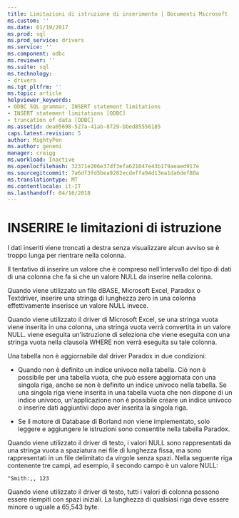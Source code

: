 ```yaml
---
title: Limitazioni di istruzione di inserimento | Documenti Microsoft
ms.custom: ''
ms.date: 01/19/2017
ms.prod: sql
ms.prod_service: drivers
ms.service: ''
ms.component: odbc
ms.reviewer: ''
ms.suite: sql
ms.technology:
- drivers
ms.tgt_pltfrm: ''
ms.topic: article
helpviewer_keywords:
- ODBC SQL grammar, INSERT statement limitations
- INSERT statement limitations [ODBC]
- truncation of data [ODBC]
ms.assetid: dea05698-527a-41ab-8729-bbed85556185
caps.latest.revision: 5
author: MightyPen
ms.author: genemi
manager: craigg
ms.workload: Inactive
ms.openlocfilehash: 32371e206e37df3efa621047e43b179aeaed917e
ms.sourcegitcommit: 7a6df3fd5bea9282ecdeffa94d13ea1da6def80a
ms.translationtype: MT
ms.contentlocale: it-IT
ms.lasthandoff: 04/16/2018
---
```

# <a name="insert-statement-limitations"></a>INSERIRE le limitazioni di istruzione
I dati inseriti viene troncati a destra senza visualizzare alcun avviso se è troppo lunga per rientrare nella colonna.  
  
 Il tentativo di inserire un valore che è compreso nell'intervallo del tipo di dati di una colonna che fa sì che un valore NULL da inserire nella colonna.  
  
 Quando viene utilizzato un file dBASE, Microsoft Excel, Paradox o Textdriver, inserire una stringa di lunghezza zero in una colonna effettivamente inserisce un valore NULL invece.  
  
 Quando viene utilizzato il driver di Microsoft Excel, se una stringa vuota viene inserita in una colonna, una stringa vuota verrà convertita in un valore NULL. viene eseguita un'istruzione di seleziona che viene eseguita con una stringa vuota nella clausola WHERE non verrà eseguita su tale colonna.  
  
 Una tabella non è aggiornabile dal driver Paradox in due condizioni:  
  
-   Quando non è definito un indice univoco nella tabella. Ciò non è possibile per una tabella vuota, che può essere aggiornata con una singola riga, anche se non è definito un indice univoco nella tabella. Se una singola riga viene inserita in una tabella vuota che non dispone di un indice univoco, un'applicazione non è possibile creare un indice univoco o inserire dati aggiuntivi dopo aver inserita la singola riga.  
  
-   Se il motore di Database di Borland non viene implementato, solo leggere e aggiungere le istruzioni sono consentite nella tabella Paradox.  
  
 Quando viene utilizzato il driver di testo, i valori NULL sono rappresentati da una stringa vuota a spaziatura nei file di lunghezza fissa, ma sono rappresentati in un file delimitato da virgole senza spazi. Nella seguente riga contenente tre campi, ad esempio, il secondo campo è un valore NULL:  
  
```  
"Smith:,, 123  
```  
  
 Quando viene utilizzato il driver di testo, tutti i valori di colonna possono essere riempiti con spazi iniziali. La lunghezza di qualsiasi riga deve essere minore o uguale a 65,543 byte.
